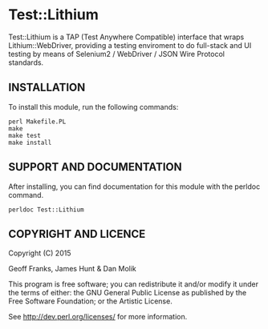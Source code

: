 Test::Lithium
=============

Test::Lithium is a TAP (Test Anywhere Compatible) interface that wraps Lithium::WebDriver,
providing a testing enviroment to do full-stack and UI testing by means of Selenium2 / WebDriver /
JSON Wire Protocol standards.

INSTALLATION
------------

To install this module, run the following commands:

	perl Makefile.PL
	make
	make test
	make install

SUPPORT AND DOCUMENTATION
-------------------------

After installing, you can find documentation for this module with the
perldoc command.

    perldoc Test::Lithium

COPYRIGHT AND LICENCE
---------------------

Copyright (C) 2015

Geoff Franks, James Hunt & Dan Molik

This program is free software; you can redistribute it and/or modify it
under the terms of either: the GNU General Public License as published
by the Free Software Foundation; or the Artistic License.

See http://dev.perl.org/licenses/ for more information.
